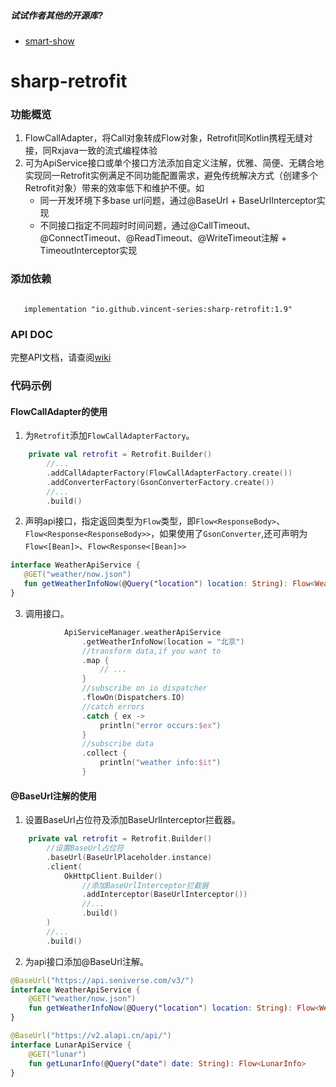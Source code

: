 ##### 试试作者其他的开源库? 
* [smart-show](https://github.com/vincent-series/smart-show)
# sharp-retrofit

### 功能概览

1. FlowCallAdapter，将Call对象转成Flow对象，Retrofit同Kotlin携程无缝对接，同Rxjava一致的流式编程体验
2. 可为ApiService接口或单个接口方法添加自定义注解，优雅、简便、无耦合地实现同一Retrofit实例满足不同功能配置需求，避免传统解决方式（创建多个Retrofit对象）带来的效率低下和维护不便。如
   * 同一开发环境下多base url问题，通过@BaseUrl + BaseUrlInterceptor实现
   * 不同接口指定不同超时时间问题，通过@CallTimeout、@ConnectTimeout、@ReadTimeout、@WriteTimeout注解 + TimeoutInterceptor实现
   
### 添加依赖
<pre><code>
   implementation "io.github.vincent-series:sharp-retrofit:1.9"
</code></pre>
### API DOC
完整API文档，请查阅[wiki](https://github.com/vincent-series/sharp-retrofit/wiki)
### 代码示例
#### FlowCallAdapter的使用
1. 为`Retrofit`添加`FlowCallAdapterFactory`。
```kotlin
    private val retrofit = Retrofit.Builder()
        //...
        .addCallAdapterFactory(FlowCallAdapterFactory.create())
        .addConverterFactory(GsonConverterFactory.create())
        //...
        .build()
```
2. 声明api接口，指定返回类型为`Flow`类型，即`Flow<ResponseBody>`、`Flow<Response<ResponseBody>>`，如果使用了`GsonConverter`,还可声明为`Flow<[Bean]>`、`Flow<Response<[Bean]>>`
```kotlin
interface WeatherApiService {
   @GET("weather/now.json")
   fun getWeatherInfoNow(@Query("location") location: String): Flow<WeatherInfo>
}
```
3. 调用接口。
```kotlin
            ApiServiceManager.weatherApiService
                .getWeatherInfoNow(location = "北京")
                //transform data,if you want to
                .map { 
                    // ...
                }
                //subscribe on io dispatcher
                .flowOn(Dispatchers.IO)
                //catch errors
                .catch { ex ->
                    println("error occurs:$ex")
                }
                //subscribe data
                .collect {
                    println("weather info:$it")
                }
```
#### @BaseUrl注解的使用
1. 设置BaseUrl占位符及添加BaseUrlInterceptor拦截器。
```kotlin
    private val retrofit = Retrofit.Builder()
        //设置BaseUrl占位符
        .baseUrl(BaseUrlPlaceholder.instance)
        .client(
            OkHttpClient.Builder()
                //添加BaseUrlInterceptor拦截器
                .addInterceptor(BaseUrlInterceptor())
                //...
                .build()
        )
        //...
        .build()
```
2. 为api接口添加@BaseUrl注解。
```kotlin
@BaseUrl("https://api.seniverse.com/v3/")
interface WeatherApiService {
    @GET("weather/now.json")
    fun getWeatherInfoNow(@Query("location") location: String): Flow<WeatherInfo>
}
```
```kotlin
@BaseUrl("https://v2.alapi.cn/api/")
interface LunarApiService {
    @GET("lunar")
    fun getLunarInfo(@Query("date") date: String): Flow<LunarInfo>
}
```

   

